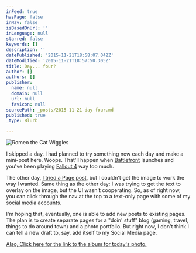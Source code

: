 ```yaml
---
inFeed: true
hasPage: false
inNav: false
isBasedOnUrl: ''
inLanguage: null
starred: false
keywords: []
description: ''
datePublished: '2015-11-21T18:58:07.042Z'
dateModified: '2015-11-21T18:57:50.305Z'
title: Day... four?
author: []
authors: []
publisher:
  name: null
  domain: null
  url: null
  favicon: null
sourcePath: _posts/2015-11-21-day-four.md
published: true
_type: Blurb

---
```

![Romeo the Cat Wiggles](https://the-grid-user-content.s3-us-west-2.amazonaws.com/20be5385-2dd2-4424-9f02-f1255db73c6e.gif)

I skipped a day. I had planned to try something new each day and make a mini-post here. Woops. That'll happen when [Battlefront][0] launches and you've been playing [Fallout 4][1] way too much. 

The other day, [I tried a Page post][2], but I couldn't get the image to work the way I wanted. Same thing as the other day: I was trying to get the text to overlay on the image, but the UI wasn't cooperating. So, as of right now, you can click through the nav at the top to a text-only page with some of my social media accounts. 

I'm hoping that, eventually, one is able to add new posts to existing pages. The plan is to create separate pages for a "doin' stuff" blog (gaming, travel, things to do around town) and a photo portfolio. But right now, I don't think I can tell a new draft to, say, add itself to my Social Media page. 

[Also, Click here for the link to the album for today's photo.][3]

[0]: http://starwars.ea.com/starwars/battlefront
[1]: https://www.fallout4.com/
[2]: https://thegrid.ai/alex-does-stuff-and-things/social-media-contacts/
[3]: http://imgur.com/a/I3qbR#0
